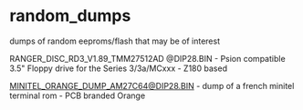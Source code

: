 # random_dumps
dumps of random eeproms/flash that may be of interest

RANGER_DISC_RD3_V1.89_TMM27512AD @DIP28.BIN - Psion compatible 3.5" Floppy drive for the Series 3/3a/MCxxx - Z180 based

MINITEL_ORANGE_DUMP_AM27C64@DIP28.BIN - dump of a french minitel terminal rom - PCB branded Orange
